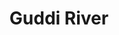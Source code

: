 ---
title: "Guddi River"
title_bn: "গুড্ডি নদী"
description: "The river is located at Sadar Upazila of Natore District and ends near Shawal meeting with BArnai-Gudi river after flowing only 8 km."
---